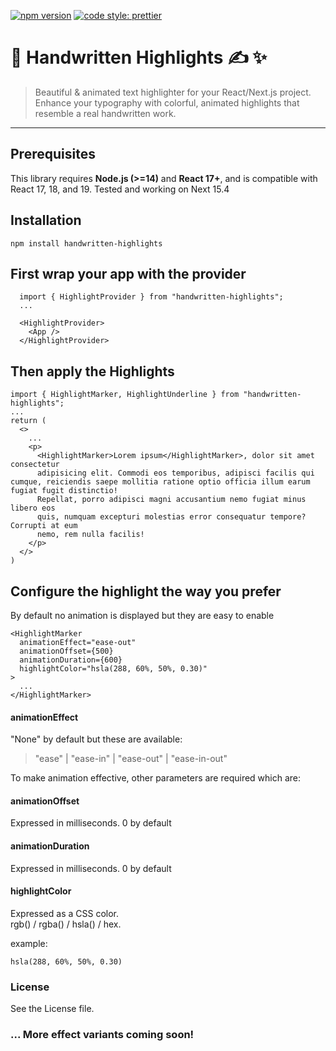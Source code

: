 [![npm version](https://badge.fury.io/js/handwritten-highlights.svg)](https://badge.fury.io/js/handwritten-highlights)
[![code style: prettier](https://img.shields.io/badge/code_style-prettier-ff69b4.svg?style=flat-square)](https://github.com/prettier/prettier)

# 📑 Handwritten Highlights ✍️ ✨

> Beautiful & animated text highlighter for your React/Next.js project. Enhance your typography with colorful, animated highlights that resemble a real handwritten work.

---

## Prerequisites

This library requires **Node.js (>=14)** and **React 17+**, and is compatible with React 17, 18, and 19.
Tested and working on Next 15.4

## Installation

```
npm install handwritten-highlights
```

## First wrap your app with the provider


```
  import { HighlightProvider } from "handwritten-highlights";
  ...

  <HighlightProvider>
    <App />
  </HighlightProvider>
```

## Then apply the Highlights
```
import { HighlightMarker, HighlightUnderline } from "handwritten-highlights";
...
return (
  <>
    ...
    <p>
      <HighlightMarker>Lorem ipsum</HighlightMarker>, dolor sit amet consectetur
      adipisicing elit. Commodi eos temporibus, adipisci facilis qui cumque, reiciendis saepe mollitia ratione optio officia illum earum fugiat fugit distinctio!
      Repellat, porro adipisci magni accusantium nemo fugiat minus libero eos
      quis, numquam excepturi molestias error consequatur tempore? Corrupti at eum
      nemo, rem nulla facilis!
    </p>
  </>
)
```

## Configure the highlight the way you prefer
By default no animation is displayed but they are easy to enable
```
<HighlightMarker
  animationEffect="ease-out"
  animationOffset={500}
  animationDuration={600}
  highlightColor="hsla(288, 60%, 50%, 0.30)"
>
  ...
</HighlightMarker>
```
#### animationEffect
"None" by default but these are available:  
>"ease" | "ease-in" | "ease-out" | "ease-in-out"

To make animation effective, other parameters are required which are:

#### animationOffset
Expressed in milliseconds. 0 by default

#### animationDuration
Expressed in milliseconds. 0 by default

#### highlightColor
Expressed as a CSS color.  
rgb() / rgba() / hsla() / hex.  

example:
```
hsla(288, 60%, 50%, 0.30)
```

### License
See the License file.

### ... More effect variants coming soon!